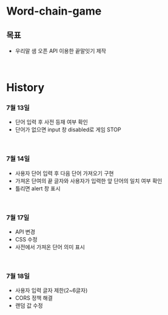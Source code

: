 # Word-chain-game

## 목표
- 우리말 샘 오픈 API 이용한 끝말잇기 제작
<br>

# History

### 7월 13일
- 단어 입력 후 사전 등재 여부 확인
- 단어가 없으면 input 창 disabled로 게임 STOP
<br>

### 7월 14일
- 사용자 단어 입력 후 다음 단어 가져오기 구현
- 가져온 단여의 끝 글자와 사용자가 입력한 앞 단어의 일치 여부 확인
- 틀리면 alert 창 표시
<br>

### 7월 17일
- API 변경
- CSS 수정
- 사전에서 가져온 단어 의미 표시
<br>

### 7월 18일
- 사용자 입력 글자 제한(2~6글자)
- CORS 정책 해결
- 랜덤 값 수정
<br>